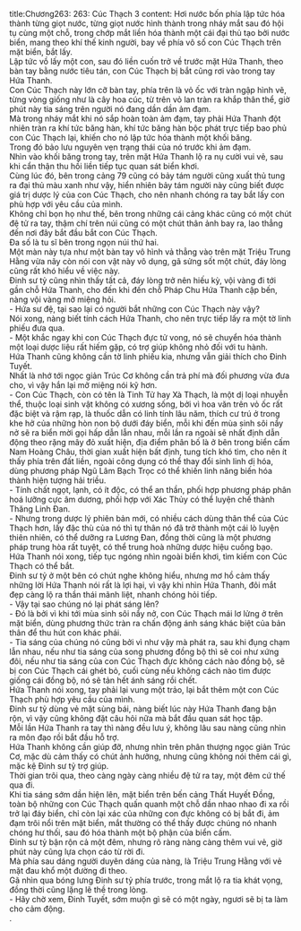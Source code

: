 title:Chương263: 263: Cúc Thạch 3
content:
Hơi nước bốn phía lập tức hóa thành từng giọt nước, từng giọt nước hình thành trong nháy mắt sau đó hội tụ cùng một chỗ, trong chớp mắt liền hóa thành một cái đại thủ tạo bởi nước biển, mang theo khí thế kinh người, bay về phía vô số con Cúc Thạch trên mặt biển, bắt lấy.<br>Lập tức vồ lấy một con, sau đó liền cuốn trở về trước mặt Hứa Thanh, theo bàn tay bằng nước tiêu tán, con Cúc Thạch bị bắt cũng rơi vào trong tay Hứa Thanh.<br>Con Cúc Thạch này lớn cỡ bàn tay, phía trên là vỏ ốc với tràn ngập hình vẽ, từng vòng giống như là cây hoa cúc, từ trên vỏ lan tràn ra khắp thân thể, giờ phút này tia sáng trên người nó đang dần dần ảm đạm.<br>Mà trong nháy mắt khi nó sắp hoàn toàn ảm đạm, tay phải Hứa Thanh đột nhiên tràn ra khí tức băng hàn, khí tức băng hàn bộc phát trực tiếp bao phủ con Cúc Thạch lại, khiến cho nó lập tức hóa thành một khối băng.<br>Trong đó bảo lưu nguyên vẹn trạng thái của nó trước khi ảm đạm.<br>Nhìn vào khối băng trong tay, trên mặt Hứa Thanh lộ ra nụ cười vui vẻ, sau khi cẩn thận thu hồi liền tiếp tục quan sát biển khơi.<br>Cùng lúc đó, bên trong cảng 79 cũng có bảy tám người cũng xuất thủ tung ra đại thủ màu xanh như vậy, hiển nhiên bảy tám người này cũng biết được giá trị dược lý của con Cúc Thạch, cho nên nhanh chóng ra tay bắt lấy con phù hợp với yêu cầu của mình.<br>Không chỉ bọn họ như thế, bên trong những cái cảng khác cũng có một chút đệ tử ra tay, thậm chí trên núi cũng có một chút thân ảnh bay ra, lao thẳng đến nơi đây bắt đầu bắt con Cúc Thạch.<br>Đa số là tu sĩ bên trong ngọn núi thứ hai.<br>Một màn này tựa như một bàn tay vô hình vả thẳng vào trên mặt Triệu Trung Hằng vừa nãy còn nói con vật này vô dụng, gã sửng sốt một chút, đáy lòng cũng rất khó hiểu về việc này.<br>Đinh sư tỷ cũng nhìn thấy tất cả, đáy lòng trở nên hiếu kỳ, vội vàng đi tới gần chỗ Hứa Thanh, cho đến khi đến chỗ Pháp Chu Hứa Thanh cập bến, nàng vội vàng mở miệng hỏi.<br>- Hứa sư đệ, tại sao lại có người bắt những con Cúc Thạch này vậy?<br>Nói xong, nàng biết tính cách Hứa Thanh, cho nên trực tiếp lấy ra một tờ linh phiếu đưa qua.<br>- Một khắc ngay khi con Cúc Thạch đực tử vong, nó sẽ chuyển hóa thành một loại dược liệu rất hiếm gặp, có trợ giúp không nhỏ đối với tu hành.<br>Hứa Thanh cũng không cần tờ linh phiếu kia, nhưng vẫn giải thích cho Đinh Tuyết.<br>Nhất là nhớ tới ngọc giản Trúc Cơ không cần trả phí mà đối phương vừa đưa cho, vì vậy hắn lại mở miệng nói kỹ hơn.<br>- Con Cúc Thạch, còn có tên là Tinh Tử hay Xà Thạch, là một dị loại nhuyễn thể, thuộc loại sinh vật không có xương sống, bởi vì hoa văn trên vỏ ốc rất đặc biệt và rậm rạp, là thuốc dẫn có linh tính lâu năm, thích cư trú ở trong khe hở của những hòn non bộ dưới đáy biển, mỗi khi đến mùa sinh sôi nẩy nở sẽ ra biển mời gọi hấp dẫn lẫn nhau, mỗi lần ra ngoài sẽ nhất định dẫn động theo rặng mây đỏ xuất hiện, địa điểm phân bố là ở bên trong biển cấm Nam Hoàng Châu, thời gian xuất hiện bất định, tung tích khó tìm, cho nên ít thấy phía trên đất liền, ngoài công dụng có thể thay đổi sinh linh dị hóa, dùng phương pháp Ngũ Lâm Bạch Trọc có thể khiến linh năng biến hóa thành hiện tượng hải triều.<br>- Tính chất ngọt, lạnh, có ít độc, có thể an thần, phối hợp phương pháp phân hoá lưỡng cực âm dương, phối hợp với Xác Thủy có thể luyện chế thành Thăng Linh Đan.<br>- Nhưng trong dược lý phiên bản mới, có nhiều cách dùng thân thể của Cúc Thạch hơn, lấy đặc thù của nó thì tự thân nó đã trở thành một cái lò luyện thiên nhiên, có thể dưỡng ra Lương Đan, đồng thời cũng là một phương pháp trung hòa rất tuyệt, có thể trung hoà những dược hiệu cuồng bạo.<br>Hứa Thanh nói xong, tiếp tục ngóng nhìn ngoài biển khơi, tìm kiếm con Cúc Thạch có thể bắt.<br>Đinh sư tỷ ở một bên có chút nghe không hiểu, nhưng mơ hồ cảm thấy những lời Hứa Thanh nói rất là lợi hại, vì vậy khi nhìn Hứa Thanh, đôi mắt đẹp càng lộ ra thần thái mãnh liệt, nhanh chóng hỏi tiếp.<br>- Vậy tại sao chúng nó lại phát sáng lên?<br>- Đó là bởi vì khi tới mùa sinh sôi nẩy nở, con Cúc Thạch mái lơ lửng ở trên mặt biển, dùng phương thức tràn ra chấn động ánh sáng khác biệt của bản thân để thu hút con khác phái.<br>- Tia sáng của chúng nó cũng bởi vì như vậy mà phát ra, sau khi đụng chạm lẫn nhau, nếu như tia sáng của song phương đồng bộ thì sẽ coi như xứng đôi, nếu như tia sáng của con Cúc Thạch đực không cách nào đồng bộ, sẽ bị con Cúc Thạch cái ghét bỏ, cuối cùng nếu không cách nào tìm được giống cái đồng bộ, nó sẽ tản hết ánh sáng rồi chết.<br>Hứa Thanh nói xong, tay phải lại vung một trảo, lại bắt thêm một con Cúc Thạch phù hợp yêu cầu của mình.<br>Đinh sư tỷ dùng vẻ mặt sùng bái, nàng biết lúc này Hứa Thanh đang bận rộn, vì vậy cũng không đặt câu hỏi nữa mà bắt đầu quan sát học tập.<br>Mỗi lần Hứa Thanh ra tay thì nàng đều lưu ý, không lâu sau nàng cũng nhìn ra môn đạo rồi bắt đầu hỗ trợ.<br>Hứa Thanh không cần giúp đỡ, nhưng nhìn trên phân thượng ngọc giản Trúc Cơ, mặc dù cảm thấy có chút ảnh hưởng, nhưng cũng không nói thêm cái gì, mặc kệ Đinh sư tỷ trợ giúp.<br>Thời gian trôi qua, theo càng ngày càng nhiều đệ tử ra tay, một đêm cứ thế qua đi.<br>Khi tia sáng sớm dần hiện lên, mặt biển trên bến cảng Thất Huyết Đồng, toàn bộ những con Cúc Thạch quấn quanh một chỗ dần nhao nhao đi xa rồi trở lại đáy biển, chỉ còn lại xác của những con đực không có bị bắt đi, ảm đạm trôi nổi trên mặt biển, mắt thường có thể thấy được chúng nó nhanh chóng hư thối, sau đó hóa thành một bộ phận của biển cấm.<br>Đinh sư tỷ bận rộn cả một đêm, nhưng rõ ràng nàng càng thêm vui vẻ, giờ phút này cũng lựa chọn cáo từ rời đi.<br>Mà phía sau dáng người duyên dáng của nàng, là Triệu Trung Hằng với vẻ mặt đau khổ một đường đi theo.<br>Gã nhìn qua bóng lưng Đinh sư tỷ phía trước, trong mắt lộ ra tia khát vọng, đồng thời cũng lặng lẽ thề trong lòng.<br>- Hãy chờ xem, Đinh Tuyết, sớm muộn gì sẽ có một ngày, ngươi sẽ bị ta làm cho cảm động.<br>.<br>